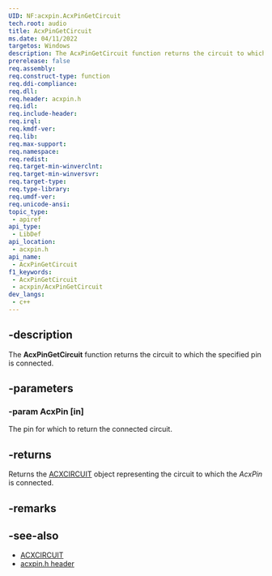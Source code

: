 ```yaml
---
UID: NF:acxpin.AcxPinGetCircuit
tech.root: audio
title: AcxPinGetCircuit
ms.date: 04/11/2022
targetos: Windows
description: The AcxPinGetCircuit function returns the circuit to which the pin is connected.
prerelease: false
req.assembly: 
req.construct-type: function
req.ddi-compliance: 
req.dll: 
req.header: acxpin.h
req.idl: 
req.include-header: 
req.irql: 
req.kmdf-ver: 
req.lib: 
req.max-support: 
req.namespace: 
req.redist: 
req.target-min-winverclnt: 
req.target-min-winversvr: 
req.target-type: 
req.type-library: 
req.umdf-ver: 
req.unicode-ansi: 
topic_type:
 - apiref
api_type:
 - LibDef
api_location:
 - acxpin.h
api_name:
 - AcxPinGetCircuit
f1_keywords:
 - AcxPinGetCircuit
 - acxpin/AcxPinGetCircuit
dev_langs:
 - c++
---
```


## -description

The **AcxPinGetCircuit** function returns the circuit to which the specified pin is connected.

## -parameters

### -param AcxPin [in]

The pin for which to return the connected circuit.

## -returns

Returns the [ACXCIRCUIT](../acxcircuit/index.md) object representing the circuit to which the *AcxPin* is connected.

## -remarks

## -see-also

- [ACXCIRCUIT](../acxcircuit/index.md)
- [acxpin.h header](index.md)


